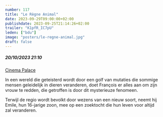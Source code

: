 ```yaml
---
number: 117 
title: "Le Règne Animal"
date: 2023-09-29T09:00:00+02:00
publishdate: 2023-09-25T21:14:26+02:00
trailer: "K1pfR_IC7pU"
leden: ["bdu"]
image: "posters/le-regne-animal.jpg"
draft: false
---
```


##### 20/10/2023 21:10

[Cinema Palace](https://cinema-palace.be/nl/film/le-regne-animal)

In een wereld die geteisterd wordt door een golf van mutaties die sommige mensen geleidelijk
in dieren veranderen, doet François er alles aan om zijn vrouw te redden,
die getroffen is door dit mysterieuze fenomeen.
<!--more-->
Terwijl de regio wordt bevolkt door wezens van een nieuw soort, neemt hij Emile,
hun 16-jarige zoon, mee op een zoektocht die hun leven voor altijd zal veranderen.
